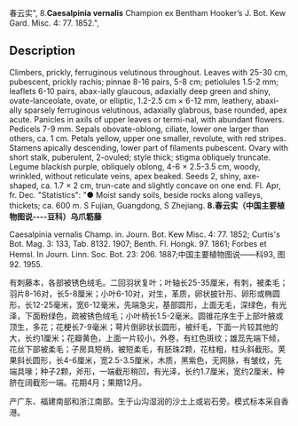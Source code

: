 春云实",
8.**Caesalpinia vernalis** Champion ex Bentham Hooker’s J. Bot. Kew Gard. Misc. 4: 77. 1852.",

## Description
Climbers, prickly, ferruginous velutinous throughout. Leaves with 25-30 cm, pubescent, prickly rachis; pinnae 8-16 pairs, 5-8 cm; petiolules 1.5-2 mm; leaflets 6-10 pairs, abax-ially glaucous, adaxially deep green and shiny, ovate-lanceolate, ovate, or elliptic, 1.2-2.5 cm × 6-12 mm, leathery, abaxi-ally sparsely ferruginous velutinous, adaxially glabrous, base rounded, apex acute. Panicles in axils of upper leaves or termi-nal, with abundant flowers. Pedicels 7-9 mm. Sepals obovate-oblong, ciliate, lower one larger than others, ca. 1 cm. Petals yellow, upper one smaller, revolute, with red stripes. Stamens apically descending, lower part of filaments pubescent. Ovary with short stalk, puberulent, 2-ovuled; style thick; stigma obliquely truncate. Legume blackish purple, obliquely oblong, 4-6 × 2.5-3.5 cm, woody, wrinkled, without reticulate veins, apex beaked. Seeds 2, shiny, axe-shaped, ca. 1.7 × 2 cm, trun-cate and slightly concave on one end. Fl. Apr, fr. Dec.
  "Statistics": "● Moist sandy soils, beside rocks along valleys, thickets; ca. 600 m. S Fujian, Guangdong, S Zhejiang.
**8.春云实（中国主要植物图说----豆科）乌爪簕藤**

Caesalpinia vernalis Champ. in. Journ. Bot. Kew Misc. 4: 77. 1852; Curtis's Bot. Mag. 3: 133, Tab. 8132. 1907; Benth. Fl. Hongk. 97. 1861; Forbes et Hemsl. In Journ. Linn. Soc. Bot. 23: 206. 1887;中国主要植物图说——科93, 图92. 1955.

有刺藤本，各部被锈色绒毛。二回羽状复叶；叶轴长25-35厘米，有刺，被柔毛；羽片8-16对，长5-8厘米；小叶6-10对，对生，革质，卵状披针形、卵形或椭圆形，长12-25毫米，宽6-12毫米，先端急尖，基部圆形，上面无毛，深绿色，有光泽，下面粉绿色，疏被锈色绒毛；小叶柄长1.5-2毫米。圆锥花序生于上部叶腋或顶生，多花；花梗长7-9毫米；萼片倒卵状长圆形，被纤毛，下面一片较其他的大，长约1厘米；花瓣黄色，上面一片较小，外卷，有红色斑纹；雄蕊先端下倾，花丝下部被柔毛；子房具短柄，被短柔毛，有胚珠2颗，花柱粗，柱头斜截形。荚果斜长圆形，长4-6厘米，宽2.5-3.5厘米，木质，黑紫色，无网脉，有皱纹，先端具喙；种子2颗，斧形，一端截形稍凹，有光泽，长约1.7厘米，宽约2厘米，种脐在阔截形一端。花期4月；果期12月。

产广东、福建南部和浙江南部。生于山沟湿润的沙土上或岩石旁。模式标本采自香港。
